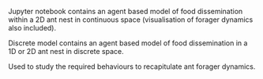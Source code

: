 Jupyter notebook contains an agent based model of food dissemination within a 2D ant nest in continuous space (visualisation of forager dynamics also included).

Discrete model contains an agent based model of food dissemination in a 1D or 2D ant nest in discrete space. 

Used to study the required behaviours to recapitulate ant forager dynamics.
